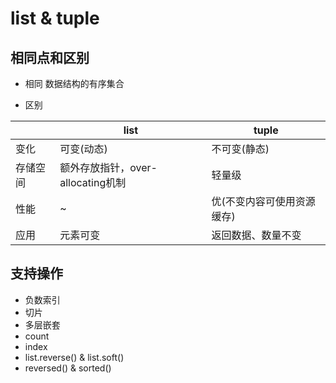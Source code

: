 # list & tuple

## 相同点和区别
* 相同
数据结构的有序集合

* 区别

|  | list | tuple |
| --- | --- | --- |
| 变化 | 可变(动态) | 不可变(静态) |
| 存储空间 | 额外存放指针，over-allocating机制 | 轻量级 |
| 性能 | ~ | 优(不变内容可使用资源缓存) |
| 应用 | 元素可变 | 返回数据、数量不变 |


## 支持操作
* 负数索引
* 切片
* 多层嵌套
* count
* index
* list.reverse() & list.soft()
* reversed() & sorted()

